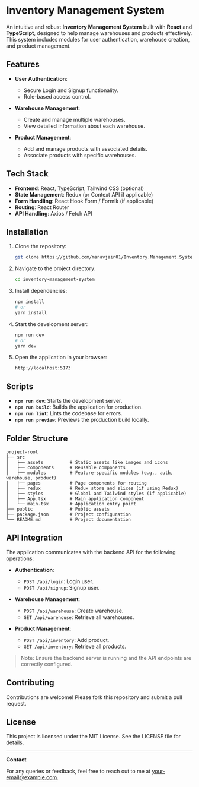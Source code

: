 # Inventory Management System

An intuitive and robust **Inventory Management System** built with **React** and **TypeScript**, designed to help manage warehouses and products effectively. This system includes modules for user authentication, warehouse creation, and product management.

## Features

- **User Authentication**:

  - Secure Login and Signup functionality.
  - Role-based access control.

- **Warehouse Management**:

  - Create and manage multiple warehouses.
  - View detailed information about each warehouse.

- **Product Management**:
  - Add and manage products with associated details.
  - Associate products with specific warehouses.

## Tech Stack

- **Frontend**: React, TypeScript, Tailwind CSS (optional)
- **State Management**: Redux (or Context API if applicable)
- **Form Handling**: React Hook Form / Formik (if applicable)
- **Routing**: React Router
- **API Handling**: Axios / Fetch API

## Installation

1. Clone the repository:

   ```bash
   git clone https://github.com/manavjain01/Inventory.Management.System-React.Typescript.git
   ```

2. Navigate to the project directory:

   ```bash
   cd inventory-management-system
   ```

3. Install dependencies:

   ```bash
   npm install
   # or
   yarn install
   ```

4. Start the development server:

   ```bash
   npm run dev
   # or
   yarn dev
   ```

5. Open the application in your browser:
   ```
   http://localhost:5173
   ```

## Scripts

- **`npm run dev`**: Starts the development server.
- **`npm run build`**: Builds the application for production.
- **`npm run lint`**: Lints the codebase for errors.
- **`npm run preview`**: Previews the production build locally.

## Folder Structure

```
project-root
├── src
│   ├── assets          # Static assets like images and icons
│   ├── components      # Reusable components
│   ├── modules         # Feature-specific modules (e.g., auth, warehouse, product)
│   ├── pages           # Page components for routing
│   ├── redux           # Redux store and slices (if using Redux)
│   ├── styles          # Global and Tailwind styles (if applicable)
│   ├── App.tsx         # Main application component
│   └── main.tsx        # Application entry point
├── public              # Public assets
├── package.json        # Project configuration
└── README.md           # Project documentation
```

## API Integration

The application communicates with the backend API for the following operations:

- **Authentication**:

  - `POST /api/login`: Login user.
  - `POST /api/signup`: Signup user.

- **Warehouse Management**:

  - `POST /api/warehouse`: Create warehouse.
  - `GET /api/warehouse`: Retrieve all warehouses.

- **Product Management**:
  - `POST /api/inventory`: Add product.
  - `GET /api/inventory`: Retrieve all products.

> Note: Ensure the backend server is running and the API endpoints are correctly configured.

## Contributing

Contributions are welcome! Please fork this repository and submit a pull request.

## License

This project is licensed under the MIT License. See the LICENSE file for details.

---

**Contact**

For any queries or feedback, feel free to reach out to me at [your-email@example.com](mailto:your-email@example.com).
